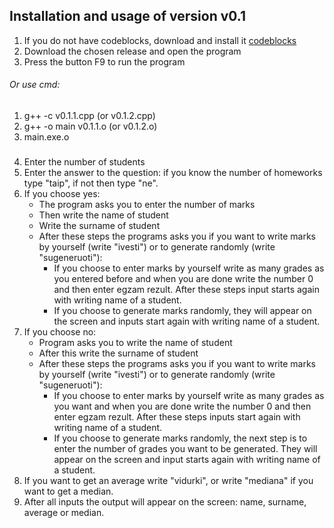 ## Installation and usage of version v0.1 ##
1. If you do not have codeblocks, download and install it [codeblocks](http://www.codeblocks.org/downloads)
2. Download the chosen release and open the program
3. Press the button F9 to run the program
###### Or use cmd:
1. g++ -c v0.1.1.cpp (or v0.1.2.cpp)
2. g++ -o main v0.1.1.o (or v0.1.2.o)
3. main.exe.o
###
4. Enter the number of students
5. Enter the answer to the question: if you know the number of homeworks type "taip", if not then type "ne".
6. If you choose yes:
     - The program asks you to enter the number of marks
     - Then write the name of student
     - Write the surname of student
     - After these steps the programs asks you if you want to write marks by yourself (write "ivesti") or to generate randomly (write "sugeneruoti"):
       - If you choose to enter marks by yourself write as many grades as you entered before and when you are done write the number 0 and then enter egzam rezult. After these steps input starts again with writing name of a student.
       - If you choose to generate marks randomly, they will appear on the screen and inputs start again with writing name of a student.
7. If you choose no:
    - Program asks you to write the name of student
    - After this write the surname of student
    - After these steps the programs asks you if you want to write marks by yourself (write "ivesti") or to generate randomly (write "sugeneruoti"):
      - If you choose to enter marks by yourself write as many grades as you want and when you are done write the number 0 and then enter egzam rezult. After these steps inputs start again with writing name of a student.
      - If you choose to generate marks randomly, the next step is to enter the number of grades you want to be generated. They will appear on the screen and input starts again with writing name of a student.
8. If you want to get an average write "vidurki", or write "mediana" if you want to get a median.
9. After all inputs the output will appear on the screen: name, surname, average or median.

